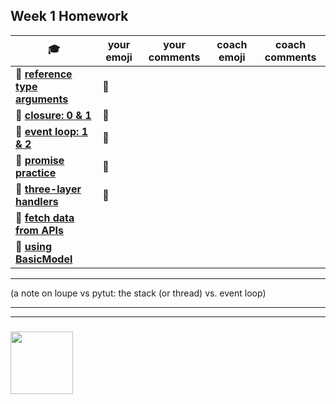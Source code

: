 ## Week 1 Homework

| :mortar_board:                                                                                                                                               | your emoji    | your comments | coach emoji | coach comments |
| ------------------------------------------------------------------------------------------------------------------------------------------------------------ | ------------- | ------------- | ----------- | -------------- |
| :egg: **[reference type arguments](https://github.com/prgrmfl/javascript-3-homework/blob/week1-exercise-reference_type_args/week-1/reference-type-args.md)** | :green_heart: |               |             |                |
| :egg: **[closure: 0 & 1](https://github.com/prgrmfl/javascript-3-homework/tree/week1-exercise-closure_0_1/exercises-closure)**                               | :green_heart: |               |             |                |
| :egg: **[event loop: 1 & 2](https://github.com/prgrmfl/javascript-3-homework/blob/week1-exercise-event_loop_1_2/exercises-event-loop/index.html)**           | :green_heart: |               |             |                |
| :egg: **[promise practice](https://github.com/prgrmfl/javascript-3-homework/blob/week1-exercise-promise_practice/week-1/promise-practice.md)**               | :green_heart: |               |             |                |
| :egg: **[three-layer handlers](https://github.com/prgrmfl/javascript-3-homework/tree/week1-exercise-three_layer_handlers/week-1/three-layer-handlers)**      | :green_heart: |               |             |                |
| :hatching_chick: **[fetch data from APIs](./fetching-exercises)**                                                                                            |               |               |             |                |
| :hatching_chick: **[using BasicModel](./using-BasicModel.html)**                                                                                             |               |               |             |                |

---

(a note on loupe vs pytut: the stack (or thread) vs. event loop)

---

---

### <a href="https://hackyourfuture.be" target="_blank"><img src="https://pbs.twimg.com/profile_images/984474625009741824/Bs_qKx6-_400x400.jpg" width="100" height="100"></img></a>
